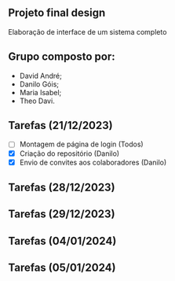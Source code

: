 ## Projeto final design 
Elaboração de interface de um sistema completo

## Grupo composto por:
- David André;
- Danilo Góis;
- Maria Isabel;
- Theo Davi.

## Tarefas (21/12/2023)
- [ ] Montagem de página de login (Todos)
- [x] Criação do repositório (Danilo)
- [x] Envio de convites aos colaboradores (Danilo)

## Tarefas (28/12/2023)
## Tarefas (29/12/2023)
## Tarefas (04/01/2024)
## Tarefas (05/01/2024)
